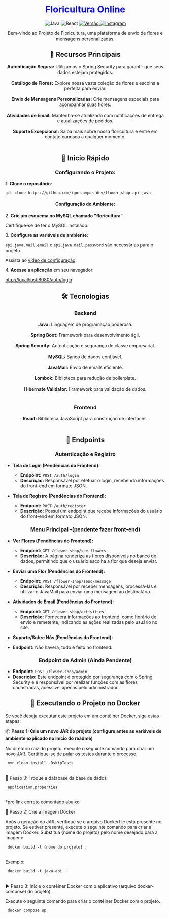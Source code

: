 <h1 align="center" style="color: blue;">
  Floricultura Online
</h1>

<div align="center">
  <img src="https://img.shields.io/badge/Linguagem-Java-red" alt="Java">
  <img src="https://img.shields.io/badge/Frontend-React-blue" alt="React">
  <a href="https://github.com/seu-usuario/seu-repositorio/releases">
    <img src="https://img.shields.io/badge/Vers%C3%A3o-1.0-blue.svg" alt="Versão">
  </a>
  <a href="https://instagram.com/igor_de_campos_">
    <img src="https://img.shields.io/badge/Instagram-igor_de_campos__-brightgreen.svg" alt="Instagram">
  </a>
</div>

<p align="center">
  Bem-vindo ao Projeto de Floricultura, uma plataforma de envio de flores e mensagens personalizadas.
</p>

<h2 align="center">🌟 Recursos Principais</h2>

<p align="center">
  <strong>Autenticação Segura:</strong> Utilizamos o Spring Security para garantir que seus dados estejam protegidos.<br><br>
  <strong>Catálogo de Flores:</strong> Explore nossa vasta coleção de flores e escolha a perfeita para enviar.<br><br>
  <strong>Envio de Mensagens Personalizadas:</strong> Crie mensagens especiais para acompanhar suas flores.<br><br>
  <strong>Atividades de Email:</strong> Mantenha-se atualizado com notificações de entrega e atualizações de pedidos.<br><br>
  <strong>Suporte Excepcional:</strong> Saiba mais sobre nossa floricultura e entre em contato conosco a qualquer momento.<br><br>
</p>

<h2 align="center">🚀 Início Rápido</h2>
<div>
  <div align="center">
    <h3>Configurando o Projeto:</h3>
  </div>

  <p>1. <strong>Clone o repositório</strong>:</p>
  <code>git clone https://github.com/igorcampos-dev/flower_shop-api-java</code>

  <div align="center">
    <h4>Configuração do Ambiente:</h4>
  </div>

  <p>2. <strong>Crie um esquema no MySQL chamado "floricultura"</strong>.</p>
  <p>Certifique-se de ter o MySQL instalado.</p>

  <p>3. <strong>Configure as variáveis de ambiente</strong>:</p>
  <p><code>api.java.mail.email</code> e <code>api.java.mail.password</code> são necessárias para o projeto.</p>
  <p>Assista ao <a href="https://www.youtube.com/watch?v=bK5j-GDhq8M&feature=youtu.be">vídeo de configuração</a>.</p>

  <p>4. <strong>Acesse a aplicação</strong> em seu navegador:</p>
  <p><a href="http://localhost:8080/auth/login">http://localhost:8080/auth/login</a></p>
</div>


<h2 align="center">🛠️ Tecnologias</h2>

<h3 align="center">Backend</h3>

<p align="center">
  <strong>Java:</strong> Linguagem de programação poderosa.<br><br>
  <strong>Spring Boot:</strong> Framework para desenvolvimento ágil.<br><br>
  <strong>Spring Security:</strong> Autenticação e segurança de classe empresarial.<br><br>
  <strong>MySQL:</strong> Banco de dados confiável.<br><br>
  <strong>JavaMail:</strong> Envio de emails eficiente.<br><br>
  <strong>Lombok:</strong> Biblioteca para redução de boilerplate.<br><br>
  <strong>Hibernate Validator:</strong> Framework para validação de dados.<br><br>
</p>

<h3 align="center">Frontend</h3>

<p align="center">
  <strong>React:</strong> Biblioteca JavaScript para construção de interfaces.<br><br>
</p>

<h2 align="center">🔗 Endpoints</h2>

<h3 align="center">Autenticação e Registro</h3>

- **Tela de Login (Pendências do Frontend):**

  - **Endpoint:** `POST /auth/login`
  - **Descrição:** Responsável por efetuar o login, recebendo informações do front-end em formato JSON.

- **Tela de Registro (Pendências do Frontend):**

  - **Endpoint:** `POST /auth/register`
  - **Descrição:** Possui um endpoint que recebe informações do usuário do front-end em formato JSON.

<h3 align="center">Menu Principal -(pendente fazer front-end)</h3>

- **Ver Flores (Pendências do Frontend):**

  - **Endpoint:** `GET /flower-shop/see-flowers`
  - **Descrição:** A página renderiza as flores disponíveis no banco de dados, permitindo que o usuário escolha a flor que deseja enviar.

- **Enviar uma Flor (Pendências do Frontend):**

  - **Endpoint:** `POST /flower-shop/send-message`
  - **Descrição:** Responsável por receber mensagens, processá-las e utilizar o JavaMail para enviar uma mensagem ao destinatário.

- **Atividades de Email (Pendências do Frontend):**

  - **Endpoint:** `GET /flower-shop/activities`
  - **Descrição:** Fornecerá informações ao frontend, como horário de envio e remetente, indicando as ações realizadas pelo usuário no site.

- **Suporte/Sobre Nós (Pendências do Frontend):**

- **Endpoint:** Não haverá, tudo é feito no frontend.

<h3 align="center">Endpoint de Admin (Ainda Pendente)</h3>

- **Endpoint:** `POST /flower-shop/admin`
- **Descrição:** Este endpoint é protegido por segurança com o Spring Security e é responsável por realizar funções com as flores cadastradas, acessível apenas pelo administrador.

<h2 align="center">🐳 Executando o Projeto no Docker</h2>

Se você deseja executar este projeto em um contêiner Docker, siga estas etapas:

📦 **Passo 1: Crie um novo JAR do projeto (configure antes as variáveis de ambiente explicado no início do readme)**

No diretório raiz do projeto, execute o seguinte comando para criar um novo JAR. Certifique-se de pular os testes durante o processo:

 <code> mvn clean install -DskipTests</code><br><br>

🐋 Passo 3: Troque a database da base de dados

  <code> application.properties </code><br><br> 

*pro link correto comentado abaixo

🐋 Passo 2: Crie a imagem Docker

Após a geração do JAR, verifique se o arquivo Dockerfile está presente no projeto. Se estiver presente, execute o seguinte comando para criar a imagem Docker. Substitua {nome do projeto} pelo nome desejado para a imagem:

 <code> docker build -t {nome do projeto} .</code><br><br>

Exemplo:

 <code> docker build -t java-api .</code><br><br>

▶️ Passo 3: Inicie o contêiner Docker com o aplicativo (arquivo docker-compose) do projeto)

Execute o seguinte comando para criar o contêiner Docker com o projeto.

  <code> docker compose up </code><br><br>


